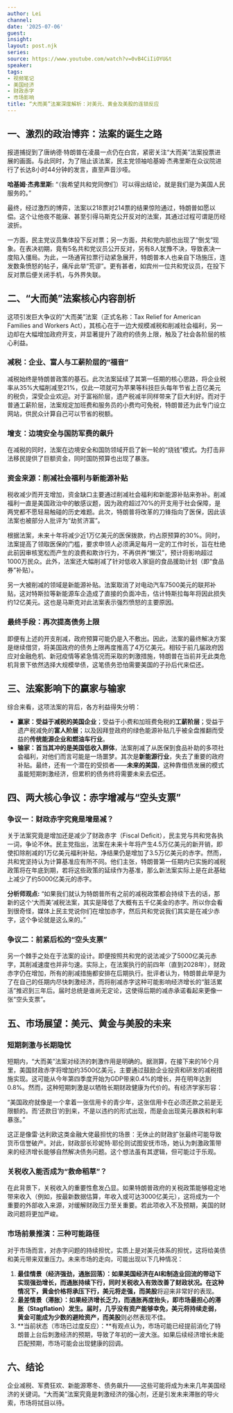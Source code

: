 ```yaml
---
author: Lei
channel: 
date: '2025-07-06'
guest: 
insight: 
layout: post.njk
series:
source: https://www.youtube.com/watch?v=0vB4CiIiOYU&t
speaker: 
tags:
- 视频笔记
- 美国经济
- 财政赤字
- 市场影响
title: “大而美”法案深度解析：对美元、黄金及美股的连锁反应
---
```


## 一、激烈的政治博弈：法案的诞生之路

报道捕捉到了唐纳德·特朗普在凌晨一点仍在白宫，紧密关注“大而美”法案投票进展的画面。与此同时，为了阻止该法案，民主党领袖哈基姆·杰弗里斯在众议院进行了长达8小时44分钟的发言，直至声音沙哑。

**哈基姆·杰弗里斯:**
“（我希望共和党同僚们）可以得出结论，就是我们是为美国人民服务的。”

最终，经过激烈的博弈，法案以218票对214票的结果惊险通过，特朗普如愿以偿。这个让他夜不能寐、甚至引得马斯克公开反对的法案，其通过过程可谓是历经波折。

一方面，民主党议员集体投下反对票；另一方面，共和党内部也出现了“倒戈”现象。在表决初期，竟有5名共和党议员公开反对，另有8人犹豫不决，导致表决一度陷入僵局。为此，一场通宵拉票行动紧急展开，特朗普本人也亲自下场施压，连发数条愤怒的帖子，痛斥此举“荒谬”。更有甚者，如宾州一位共和党议员，在投下反对票后便关闭手机，与外界失联。

## 二、“大而美”法案核心内容剖析

这项引发巨大争议的“大而美”法案（正式名称：Tax Relief for American
Families and Workers
Act），其核心在于一边大规模减税和削减社会福利，另一边却在大幅增加政府开支，并显著提升了政府的债务上限，触及了社会各阶层的核心利益。

### 减税：企业、富人与工薪阶层的“福音”

减税始终是特朗普政策的基石。此次法案延续了其第一任期的核心思路，将企业税率从35%大幅削减至21%，仅此一项就可为苹果等科技巨头每年节省上百亿美元的税负，深受企业欢迎。对于富裕阶层，遗产税减半同样带来了巨大利好。而对于普通工薪阶层，法案规定加班费和服务员的小费均可免税，特朗普还为此专门设立网站，供民众计算自己可以节省的税额。

### 增支：边境安全与国防军费的飙升

在减税的同时，法案在边境安全和国防领域开启了新一轮的“烧钱”模式。为打击非法移民提供了巨额资金，同时国防预算也出现了暴涨。

### 资金来源：削减社会福利与新能源补贴

税收减少而开支增加，资金缺口主要通过削减社会福利和新能源补贴来弥补。削减福利一直是美国政治中的敏感议题，因为政府超过70%的开支用于社会保障，是两党都不愿轻易触碰的历史难题。此次，特朗普将改革的刀锋指向了医保，因此该法案也被部分人批评为“劫贫济富”。

根据法案，未来十年将减少近1万亿美元的医保拨款，约占原预算的30%。同时，法案提高了领取医保的门槛，要求申领人必须满足每月一定的工作时长，旨在杜绝此前因审核宽松而产生的浪费和欺诈行为，不再供养“懒汉”，预计将影响超过1000万民众。此外，法案还大幅削减了针对低收入家庭的食品援助计划（即“食品券”补贴）。

另一大被削减的领域是新能源补贴。法案取消了对电动汽车7500美元的联邦补贴，这对特斯拉等新能源车企造成了直接的负面冲击，估计特斯拉每年将因此损失约12亿美元。这也是马斯克对此法案表示强烈愤怒的主要原因。

### 最终手段：再次提高债务上限

即便有上述的开支削减，政府预算可能仍是入不敷出。因此，法案的最终解决方案是继续借贷，将美国政府的债务上限再度推高了4万亿美元。相较于前几届政府因应对金融危机、新冠疫情等紧急情况而采取的刺激措施，特朗普在当前并无此类危机背景下依然选择大规模举债，这笔债务恐怕需要美国的子孙后代来偿还。

## 三、法案影响下的赢家与输家

综合来看，这项法案的背后，各方利益得失分明：

- **赢家：**受益于减税的**美国企业**；受益于小费和加班费免税的**工薪阶层**；受益于遗产税减免的**富人阶层**；以及因拜登政府的绿色能源补贴几乎被全盘推翻而受益的**传统能源企业和燃油车行业**。
- **输家：**首当其冲的是**美国低收入群体**，法案削减了从医保到食品补助的多项社会福利，对他们而言可能是一场噩梦。其次是**新能源行业**，失去了重要的政府补贴。最终，还有一个潜在的受损者——**未来的美国**，这种靠借债发展的模式虽能短期刺激经济，但累积的债务终将需要未来去偿还。

## 四、两大核心争议：赤字增减与“空头支票”

### 争议一：财政赤字究竟是增是减？

关于法案究竟是增加还是减少了财政赤字（Fiscal
Deficit），民主党与共和党各执一词，争论不休。民主党指出，法案在未来十年将产生4.5万亿美元的新开销，即使扣除削减的1万亿美元福利补贴，净结果仍是增加了3.5万亿美元的赤字。然而，共和党坚持认为计算基准应有所不同。他们主张，特朗普第一任期内已实施的减税政策将在年底到期，若将这些政策的延续作为基准，那么新法案实际上是在此基础上减少了约5000亿美元的赤字。

**分析师观点:**
“如果我们就认为特朗普所有之前的减税政策都会持续下去的话，那新的这个‘大而美’减税法案，其实是降低了大概有五千亿美金的赤字。所以你会看到很奇怪，媒体上民主党说你们在增加赤字，然后共和党说我们其实是在减少赤字，这个争论就是这么来的。”

### 争议二：前紧后松的“空头支票”

另一个棘手之处在于法案的设计。即便按照共和党的说法减少了5000亿美元赤字，其削减速度也并非匀速。实际上，在法案执行的前四年（直到2028年），财政赤字仍在增加，所有的削减措施都安排在后期执行。批评者认为，特朗普此举是为了在自己的任期内尽快刺激经济，而将削减赤字这种可能影响经济增长的“脏活累活”推迟到三年后。届时总统是谁尚无定论，这使得后期的减赤承诺看起来更像一张“空头支票”。

## 五、市场展望：美元、黄金与美股的未来

### 短期刺激与长期隐忧

短期内，“大而美”法案对经济的刺激作用是明确的。据测算，在接下来的16个月里，美国财政赤字将增加约3500亿美元，主要通过鼓励企业投资和研发的减税措施实现。这可能从今年第四季度开始为GDP带来0.4%的增长，并在明年达到0.8%。然而，这种短期刺激是以牺牲长期财政健康为代价的。有经济学家形容：

“美国政府就像是一个拿着一张信用卡的青少年，这张信用卡在必须还款之前是无限额的。而‘还款日’的到来，不是以违约的形式出现，而是会出现美元暴跌和利率暴涨。”

这正是像雷·达利欧这类金融大佬最担忧的场景：无休止的财政扩张最终可能导致货币信誉破产。对此，财政部长珍妮特·耶伦则试图安抚市场，她认为刺激政策带来的经济增长能够自然解决债务问题。这个想法虽有其逻辑，但可能过于乐观。

### 关税收入能否成为“救命稻草”？

在此背景下，关税收入的重要性愈发凸显。如果特朗普政府的关税政策能够稳定地带来收入（例如，按最新数据估算，年收入或可达3000亿美元），这将成为一个重要的外部收入来源，对缓解财政压力至关重要。若此项收入不及预期，美国的财政问题将更加严峻。

### 市场前景推演：三种可能路径

对于市场而言，对赤字问题的持续担忧，实质上是对美元体系的担忧，这将给美债和美元带来双重压力。未来市场的走向，可能出现以下几种情况：

1.  **最佳情景（经济强劲，通胀回落）：**如果美国经济在AI和制造业回流的带动下实现强劲增长，而通胀持续下行，同时关税收入有效改善了财政状况。在这种情况下，**黄金**价格将承压下行，**美元**将走强，而**美股**将迎来非常好的表现。
2.  **最差情景（滞胀）：**如果经济增长乏力，而通胀再度抬头，即市场最担心的滞胀（Stagflation）发生。届时，几乎没有资产能够幸免，**美元**将持续走弱，**黄金**可能成为少数的避险资产，而**美股**则必然表现不佳。
3.  **当前状态（市场已过度反应）：**有观点认为，市场可能已经提前消化了特朗普上台后刺激经济的预期，导致了年初的一波大涨。如果后续经济增长未能匹配预期，市场可能会出现健康的回调。

## 六、结论

企业减税、军费狂欢、新能源寒冬、债务飙升——这些可能将成为未来几年美国经济的关键词。“大而美”法案究竟是刺激经济的强心剂，还是引发未来滞胀的导火索，市场将拭目以待。
